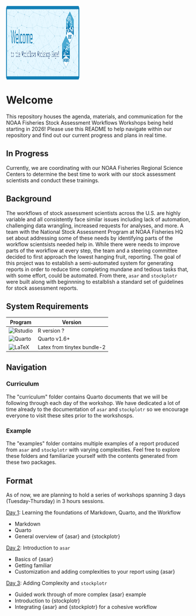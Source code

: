 <img src="assets/workshop_banner.png" align="center" width="200" height="200"/>

# Welcome

This repository houses the agenda, materials, and communication for the NOAA Fisheries Stock Assessment Workflows Workshops being held starting in 2026! Please use this README to help navigate within our repository and find out our current progress and plans in real time.

## In Progress

Currently, we are coordinating with our NOAA Fisheries Regional Science Centers to determine the best time to work with our stock assessment scientists and conduct these trainings.

## Background

The workflows of stock assessment scientists across the U.S. are highly variable and all consistently face similar issues including lack of automation, challenging data wrangling, increased requests for analyses, and more. A team with the National Stock Assessment Program at NOAA Fisheries HQ set about addressing some of these needs by identifying parts of the workflow scientsists needed help in. While there were needs to improve parts of the workflow at every step, the team and a steering committee decided to first approach the lowest hanging fruit, reporting. The goal of this project was to establish a semi-automated system for generating reports in order to reduce time completing mundane and tedious tasks that, with some effort, could be automated. From there, `asar` and `stockplotr` were built along with beginnning to estalblish a standard set of guidelines for stock assessment reports.

## System Requirements

| Program | Version |
|---------|---------|
| <img src="https://cdn.jsdelivr.net/gh/devicons/devicon@latest/icons/rstudio/rstudio-original.svg" alt="Rstudio" width="55" height="55"/> | R version ? |
| <img src="https://rstudio.github.io/cheatsheets/html/images/logo-quarto.png" alt="Quarto" width="55" height="55"/> | Quarto v1.6+ |
| <img src="https://upload.wikimedia.org/wikipedia/commons/thumb/9/92/LaTeX_logo.svg/1200px-LaTeX_logo.svg.png" alt="LaTeX" width="55" height="55"/> | Latex from tinytex bundle-2 |

## Navigation

### Curriculum

The "curriculum" folder contains Quarto documents that we will be following through each day of the workshop. We have dedicated a lot of time already to the documentation of `asar` and `stockplotr` so we encourage everyone to visit these sites prior to the workshosps.

### Example

The "examples" folder contains multiple examples of a report produced from `asar` and `stockplotr` with varying complexities. Feel free to explore these folders and familiarize yourself with the contents generated from these two packages.

## Format

As of now, we are planning to hold a series of workshops spanning 3 days (Tuesday-Thursday) in 3 hours sessions. 

[Day 1](https://github.com/nmfs-ost/workflows-workshop/blob/main/Curriculum/day_1.qmd): Learning the foundations of Markdown, Quarto, and the Workflow

  - Markdown
  - Quarto
  - General overview of {asar} and {stockplotr}

[Day 2](https://github.com/nmfs-ost/workflows-workshop/blob/main/Curriculum/day_2.qmd): Introduction to `asar`

  - Basics of {asar}
  - Getting familiar
  - Customization and adding complexities to your report using {asar}

[Day 3](https://github.com/nmfs-ost/workflows-workshop/blob/main/Curriculum/day_3.qmd): Adding Complexity and `stockplotr`

  - Guided work through of more complex {asar} example
  - Introduction to {stockplotr}
  - Integrating {asar} and {stockplotr} for a cohesive workflow

